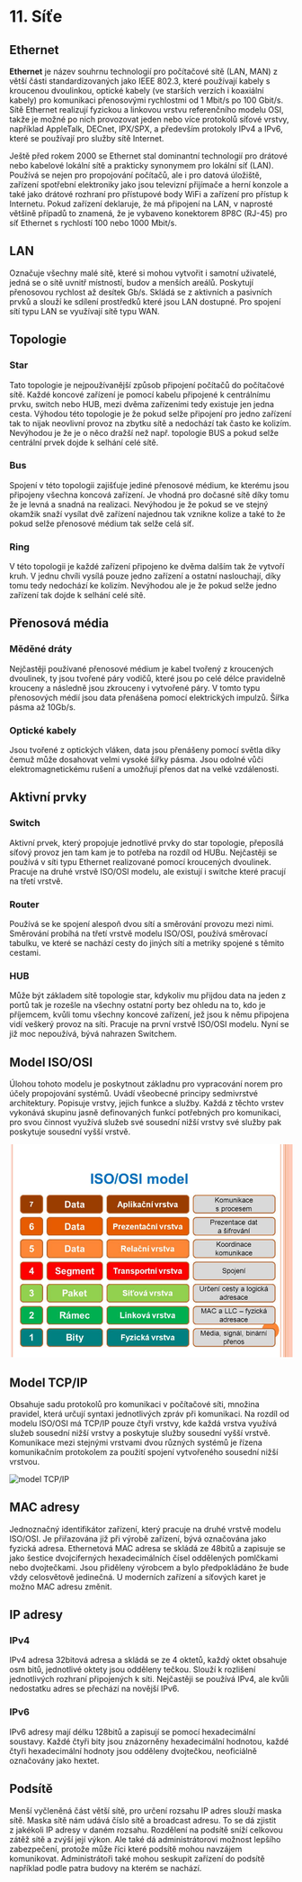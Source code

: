 # 11. Síťe

## Ethernet

**Ethernet** je název souhrnu technologií pro počítačové sítě (LAN, MAN) z větší části
standardizovaných jako IEEE 802.3, které používají kabely s kroucenou dvoulinkou, optické kabely (ve
starších verzích i koaxiální kabely) pro komunikaci přenosovými rychlostmi od 1 Mbit/s po 100 Gbit/s.
Sítě Ethernet realizují fyzickou a linkovou vrstvu referenčního modelu OSI, takže je možné po nich
provozovat jeden nebo více protokolů síťové vrstvy, například AppleTalk, DECnet, IPX/SPX, a především
protokoly IPv4 a IPv6, které se používají pro služby sítě Internet.


Ještě před rokem 2000 se Ethernet stal dominantní technologií pro drátové nebo kabelové lokální sítě a
prakticky synonymem pro lokální síť (LAN). Používá se nejen pro propojování počítačů, ale i pro datová
úložiště, zařízení spotřební elektroniky jako jsou televizní přijímače a herní konzole a také jako drátové
rozhraní pro přístupové body WiFi a zařízení pro přístup k Internetu. Pokud zařízení deklaruje, že má
připojení na LAN, v naprosté většině případů to znamená, že je vybaveno konektorem 8P8C (RJ-45) pro
síť Ethernet s rychlostí 100 nebo 1000 Mbit/s.


## LAN
Označuje všechny malé sítě, které si mohou vytvořit i samotní uživatelé, 
jedná se o sítě uvnitř místností, budov a menších areálů. 
Poskytují přenosovou rychlost až desítek Gb/s. Skládá se z aktivních 
a pasivních prvků a slouží ke sdílení prostředků které jsou LAN dostupné. 
Pro spojení sítí typu LAN se využívají sítě typu WAN.

## Topologie
### Star
Tato topologie je nejpoužívanější způsob připojení počítačů do počítačové sítě. Každé koncové zařízení je pomocí kabelu připojené k centrálnímu prvku, 
switch nebo HUB, mezi dvěma zařízeními tedy existuje jen jedna cesta. Výhodou této 
topologie je že pokud selže připojení pro jedno zařízení tak to nijak neovlivní provoz na zbytku 
sítě a nedochází tak často ke kolizím. Nevýhodou je že je o něco dražší než např. 
topologie BUS a pokud selže centrální prvek dojde k selhání celé sítě.

### Bus
Spojení v této topologii zajišťuje jediné přenosové médium, ke kterému jsou připojeny všechna koncová zařízení. 
Je vhodná pro dočasné sítě díky tomu že je levná a snadná na realizaci. 
Nevýhodou je že pokud se ve stejný okamžik snaží vysílat dvě zařízení najednou 
tak vznikne kolize a také to že pokud selže přenosové médium tak selže celá síť.

### Ring
V této topologii je každé zařízení připojeno ke dvěma dalším tak že vytvoří kruh. 
V jednu chvíli vysílá pouze jedno zařízení a ostatní naslouchají, díky tomu tedy 
nedochází ke kolizím. Nevýhodou ale je že pokud selže jedno zařízení tak dojde k selhání celé sítě.

## Přenosová média

### Měděné dráty
Nejčastěji používané přenosové médium je kabel tvořený z kroucených dvoulinek, 
ty jsou tvořené páry vodičů, které jsou po celé délce pravidelně krouceny a následně jsou zkrouceny 
i vytvořené páry. V tomto typu přenosových médií jsou data přenášena pomocí elektrických impulzů. 
Šířka pásma až 10Gb/s.

### Optické kabely
Jsou tvořené z optických vláken, data jsou přenášeny pomocí světla díky čemuž může 
dosahovat velmi vysoké šířky pásma. Jsou odolné vůči elektromagnetickému rušení a 
umožňují přenos dat na velké vzdálenosti.

## Aktivní prvky

### Switch
Aktivní prvek, který propojuje jednotlivé prvky do star topologie, 
přeposílá síťový provoz jen tam kam je to potřeba na rozdíl od HUBu. 
Nejčastěji se používá v síti typu Ethernet realizované pomocí kroucených dvoulinek. 
Pracuje na druhé vrstvě ISO/OSI modelu, ale existují i switche které pracují na třetí vrstvě.

### Router
Používá se ke spojení alespoň dvou sítí a směrování provozu mezi nimi. 
Směrování probíhá na třetí vrstvě modelu ISO/OSI, používá směrovací tabulku, 
ve které se nachází cesty do jiných sítí a metriky spojené s těmito cestami.

### HUB
Může být základem sítě topologie star, kdykoliv mu přijdou data na jeden z 
portů tak je rozešle na všechny ostatní porty bez ohledu na to, kdo je 
příjemcem, kvůli tomu všechny koncové zařízení, jež jsou k němu připojena vidí 
veškerý provoz na síti. Pracuje na první vrstvě ISO/OSI modelu. 
Nyní se již moc nepoužívá, bývá nahrazen Switchem.

## Model ISO/OSI
Úlohou tohoto modelu je poskytnout základnu pro vypracování norem pro účely propojování systémů. 
Uvádí všeobecné principy sedmivrstvé architektury. Popisuje vrstvy, jejich funkce a služby. 
Každá z těchto vrstev vykonává skupinu jasně definovaných funkcí potřebných pro komunikaci, 
pro svou činnost využívá služeb své sousední nižší vrstvy své služby pak poskytuje sousední vyšší vrstvě.

![model ISO/OSI](images/iso.jpg)

## Model TCP/IP
Obsahuje sadu protokolů pro komunikaci v počítačové síti, množina pravidel, 
která určují syntaxi jednotlivých zpráv při komunikaci. Na rozdíl od modelu ISO/OSI 
má TCP/IP pouze čtyři vrstvy, kde každá vrstva využívá služeb sousední nižší vrstvy 
a poskytuje služby sousední vyšší vrstvě. Komunikace mezi stejnými vrstvami dvou 
různých systémů je řízena komunikačním protokolem za použití spojení vytvořeného sousední nižší vrstvou.

![model TCP/IP](images/tcp.gif)

## MAC adresy

Jednoznačný identifikátor zařízení, který pracuje na druhé vrstvě modelu ISO/OSI. 
Je přiřazována již při výrobě zařízení, bývá označována jako fyzická adresa. 
Ethernetová MAC adresa se skládá ze 48bitů a zapisuje se jako šestice dvojciferných hexadecimálních čísel 
oddělených pomlčkami nebo dvojtečkami. Jsou přiděleny výrobcem a bylo předpokládáno 
že bude vždy celosvětově jedinečná. U moderních zařízení a síťových karet je možno MAC adresu změnit.

## IP adresy

### IPv4
IPv4 adresa 32bitová adresa a skládá se ze 4 oktetů, každý oktet obsahuje osm bitů, 
jednotlivé oktety jsou odděleny tečkou. Slouží k rozlišení jednotlivých rozhraní 
připojených k síti. Nejčastěji se používá IPv4, ale kvůli nedostatku adres se přechází na novější IPv6.

### IPv6
IPv6 adresy mají délku 128bitů a zapisují se pomocí hexadecimální soustavy. 
Každé čtyři bity jsou znázorněny hexadecimální hodnotou, každé čtyři 
hexadecimální hodnoty jsou odděleny dvojtečkou, neoficiálně označovány jako hextet.

## Podsítě
Menší vyčleněná část větší sítě, pro určení rozsahu IP adres slouží maska sítě. 
Maska sítě nám udává číslo sítě a broadcast adresu. To se dá zjistit z jakékoli IP 
adresy v daném rozsahu. Rozdělení na podsítě sníží celkovou zátěž sítě a zvýší její výkon. 
Ale také dá administrátorovi možnost lepšího zabezpečení, protože může říci které 
podsítě mohou navzájem komunikovat. Administrátoři také mohou seskupit zařízení 
do podsítě například podle patra budovy na kterém se nachází.